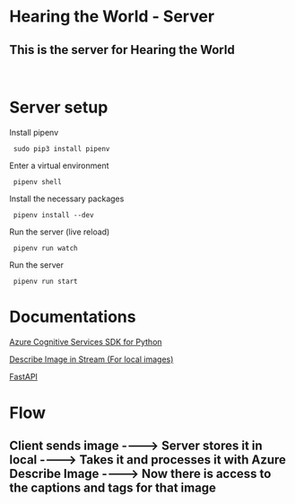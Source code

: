 # Hearing the World - Server

## This is the server for Hearing the World
</br>

# Server setup

Install pipenv

     sudo pip3 install pipenv

Enter a virtual environment

     pipenv shell
 
Install the necessary packages
     
     pipenv install --dev

Run the server (live reload)

     pipenv run watch

Run the server 

     pipenv run start

# Documentations

[Azure Cognitive Services SDK for Python](https://learn.microsoft.com/en-us/python/api/overview/azure/cognitiveservices-vision-computervision-readme?view=azure-python)

[Describe Image in Stream (For local images)](https://learn.microsoft.com/en-us/python/api/azure-cognitiveservices-vision-computervision/azure.cognitiveservices.vision.computervision.operations.computervisionclientoperationsmixin?view=azure-python#azure-cognitiveservices-vision-computervision-operations-computervisionclientoperationsmixin-describe-image-in-stream)

[FastAPI](https://fastapi.tiangolo.com/)

# Flow

## Client sends image ----> Server stores it in local ----> Takes it and processes it with Azure Describe Image ----> Now there is access to the captions and tags for that image 
